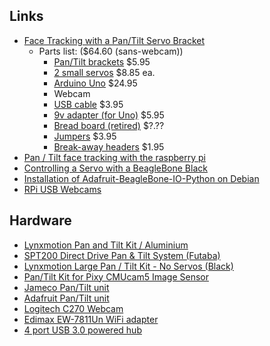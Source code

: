 
## Links
 * [Face Tracking with a Pan/Tilt Servo Bracket](https://www.sparkfun.com/tutorials/304)
   * Parts list: ($64.60 (sans-webcam))
     * [Pan/Tilt brackets](https://www.sparkfun.com/products/10335) $5.95
     * [2 small servos](https://www.sparkfun.com/products/9065) $8.85 ea.
     * [Arduino Uno](https://www.sparkfun.com/products/11021) $24.95
     * Webcam
     * [USB cable](https://www.sparkfun.com/products/512) $3.95
     * [9v adapter (for Uno)](https://www.sparkfun.com/products/298) $5.95
     * [Bread board (retired)](https://www.sparkfun.com/products/retired/137) $?.??
     * [Jumpers](https://www.sparkfun.com/products/8431) $3.95
     * [Break-away headers](https://www.sparkfun.com/products/116) $1.95
 * [Pan / Tilt face tracking with the raspberry pi](http://www.instructables.com/id/Pan-Tilt-face-tracking-with-the-raspberry-pi/?ALLSTEPS)
 * [Controlling a Servo with a BeagleBone Black](https://learn.adafruit.com/controlling-a-servo-with-a-beaglebone-black/overview)
 * [Installation of Adafruit-BeagleBone-IO-Python on Debian](https://learn.adafruit.com/setting-up-io-python-library-on-beaglebone-black/installation-on-ubuntu)
 * [RPi USB Webcams](http://elinux.org/RPi_USB_Webcams)

## Hardware
 * [Lynxmotion Pan and Tilt Kit / Aluminium](http://www.robotshop.com/en/lynxmotion-pan-and-tilt-kit-aluminium2.html)
 * [SPT200 Direct Drive Pan & Tilt System (Futaba)](http://www.robotshop.com/en/spt200-drive-pan-tilt-system-futaba.html)
 * [Lynxmotion Large Pan / Tilt Kit - No Servos (Black)](http://www.robotshop.com/en/lynxmotion-large-pan-tilt-no-servos-black.html)
 * [Pan/Tilt Kit for Pixy CMUcam5 Image Sensor](http://www.robotshop.com/en/pan-tilt-kit-pixy-cmucam5-image-sensor.html)
 * [Jameco Pan/Tilt unit](http://www.jameco.com/z/RS002B-Dagu-HiTech-Electronic-Mini-Pan-and-Tilt-Kit-with-2-Servos_2157870.html)
 * [Adafruit Pan/Tilt unit](https://www.adafruit.com/product/1967)
 * [Logitech C270 Webcam](https://www.amazon.com/dp/B004FHO5Y6/ref=psdc_172511_t1_B009E47ZDI)
 * [Edimax EW-7811Un WiFi adapter](https://www.amazon.com/computers-accessories/dp/B005CLMJLU)
 * [4 port USB 3.0 powered hub](https://www.amazon.com/Protronix-Port-USB-Power-Adapter/dp/B00REX6DRK/ref=sr_1_8?s=pc&ie=UTF8&qid=1474921190&sr=1-8&keywords=usb+3.0+hub+powered)
